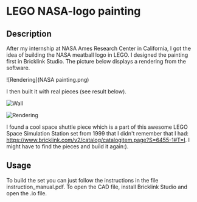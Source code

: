 # LEGO NASA-logo painting

## Description
After my internship at NASA Ames Research Center in California, I got the idea of building the NASA meatball logo in LEGO. I designed the painting first in Bricklink Studio. The picture below displays a rendering from the software.

![Rendering](NASA painting.png)

I then built it with real pieces (see result below).

![Wall](on_the_wall.jpg)

![Rendering](space_shuttle_piece.png)

I found a cool space shuttle piece which is a part of this awesome LEGO Space Simulation Station set from 1999 that I didn't remember that I had: https://www.bricklink.com/v2/catalog/catalogitem.page?S=6455-1#T=I. I might have to find the pieces and build it again:).

## Usage
To build the set you can just follow the instructions in the file instruction_manual.pdf. To open the CAD file, install Bricklink Studio and open the .io file.
